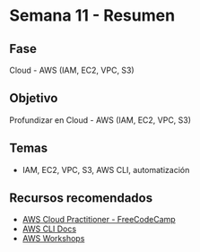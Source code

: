 # Semana 11 - Resumen

## Fase
Cloud - AWS (IAM, EC2, VPC, S3)

## Objetivo
Profundizar en Cloud - AWS (IAM, EC2, VPC, S3)

## Temas
- IAM, EC2, VPC, S3, AWS CLI, automatización

## Recursos recomendados
- [AWS Cloud Practitioner - FreeCodeCamp](https://www.freecodecamp.org/news/aws-certified-cloud-practitioner/)
- [AWS CLI Docs](https://docs.aws.amazon.com/cli/latest/userguide/cli-chap-welcome.html)
- [AWS Workshops](https://workshops.aws/)
